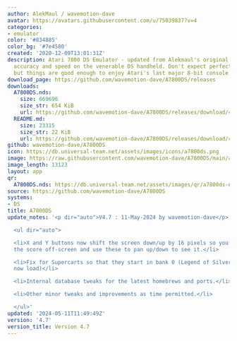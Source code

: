 ```yaml
---
author: AlekMaul / wavemotion-dave
avatar: https://avatars.githubusercontent.com/u/75039837?v=4
categories:
- emulator
color: '#834885'
color_bg: '#7e4580'
created: '2020-12-09T13:01:31Z'
description: Atari 7800 DS Emulator - updated from Alekmaul's original. Striving for
  accuracy and speed on the venerable DS handheld. Don't expect perfect emulation
  but things are good enough to enjoy Atari's last major 8-bit console.
download_page: https://github.com/wavemotion-dave/A7800DS/releases
downloads:
  A7800DS.nds:
    size: 669696
    size_str: 654 KiB
    url: https://github.com/wavemotion-dave/A7800DS/releases/download/4.7/A7800DS.nds
  README.md:
    size: 23315
    size_str: 22 KiB
    url: https://github.com/wavemotion-dave/A7800DS/releases/download/4.7/README.md
github: wavemotion-dave/A7800DS
icon: https://db.universal-team.net/assets/images/icons/a7800ds.png
image: https://raw.githubusercontent.com/wavemotion-dave/A7800DS/main/arm9/gfx/bgTop.png
image_length: 13123
layout: app
qr:
  A7800DS.nds: https://db.universal-team.net/assets/images/qr/a7800ds-nds.png
source: https://github.com/wavemotion-dave/A7800DS
systems:
- DS
title: A7800DS
update_notes: '<p dir="auto">V4.7 : 11-May-2024 by wavemotion-dave</p>

  <ul dir="auto">

  <li>X and Y buttons now shift the screen down/up by 16 pixels so you can position
  the score off-screen and use these to pan up/down to see it.</li>

  <li>Fix for Supercarts so that they start in bank 0 (Legend of Silverpeak should
  now load)</li>

  <li>Internal database tweaks for the latest homebrews and ports.</li>

  <li>Other minor tweaks and improvements as time permitted.</li>

  </ul>'
updated: '2024-05-11T11:49:49Z'
version: '4.7'
version_title: Version 4.7
---
```

